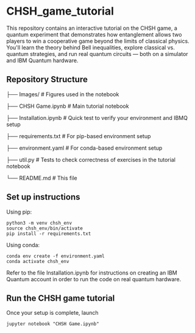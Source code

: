 # CHSH_game_tutorial

This repository contains an interactive tutorial on the CHSH game, a quantum experiment that demonstrates how entanglement allows two players to win a cooperative game beyond the limits of classical physics. You'll learn the theory behind Bell inequalities, explore classical vs. quantum strategies, and run real quantum circuits — both on a simulator and IBM Quantum hardware.

## Repository Structure
├── Images/ # Figures used in the notebook

├── CHSH Game.ipynb # Main tutorial notebook

├── Installation.ipynb # Quick test to verify your environment and IBMQ setup

├── requirements.txt # For pip-based environment setup

├── environment.yaml # For conda-based environment setup

├── util.py # Tests to check correctness of exercises in the tutorial notebook

└── README.md # This file

## Set up instructions
Using pip:
```
python3 -m venv chsh_env
source chsh_env/bin/activate
pip install -r requirements.txt
```

Using conda:
```
conda env create -f environment.yaml
conda activate chsh_env
```

Refer to the file Installation.ipynb for instructions on creating an IBM Quantum account in order to run the code on real quantum hardware.

## Run the CHSH game tutorial
Once your setup is complete, launch 
```
jupyter notebook "CHSH Game.ipynb"
```


